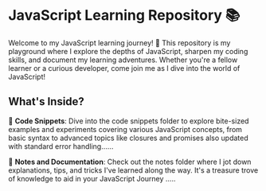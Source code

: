# JavaScript Learning Repository 📚

Welcome to my JavaScript learning journey! 🚀 This repository is my playground where I explore the depths of JavaScript, sharpen my coding skills, and document my learning adventures. Whether you're a fellow learner or a curious developer, come join me as I dive into the world of JavaScript!

## What's Inside?

📁 **Code Snippets**: Dive into the code snippets folder to explore bite-sized examples and experiments covering various JavaScript concepts, from basic syntax to advanced topics like closures and promises also updated with standard error handling......

📘 **Notes and Documentation**: Check out the notes folder where I jot down explanations, tips, and tricks I've learned along the way. It's a treasure trove of knowledge to aid in your JavaScript Journey .....
